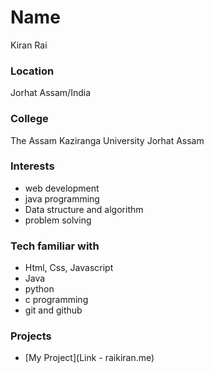 # Name
Kiran Rai

### Location

Jorhat Assam/India

### College 
The Assam Kaziranga University Jorhat Assam

### Interests

- web development
- java programming
- Data structure and algorithm
- problem solving

### Tech familiar with
- Html, Css, Javascript
- Java 
- python
- c programming
- git and github

### Projects

- [My Project](Link - raikiran.me)

